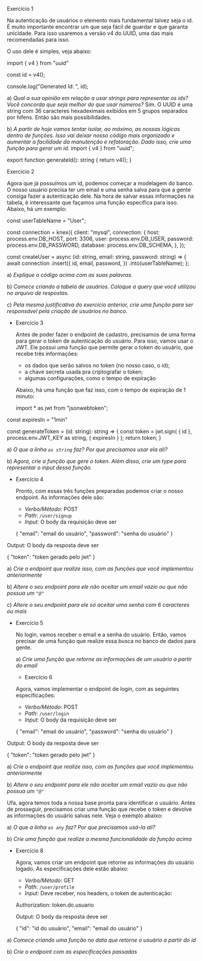 Exercício 1

Na autenticação de usuários o elemento mais fundamental talvez seja o id. É muito importante encontrar um que seja fácil de guardar e que garanta unicidade. Para isso usaremos a versão v4 do UUID, uma das mais recomendadas para isso. 

O uso dele é simples, veja abaixo:

import { v4 } from "uuid"

const id = v4();

console.log("Generated Id: ", id);

a) *Qual a sua opinião em relação a usar strings para representar os ids? Você concorda que seja melhor do que usar números?*
Sim. O UUID é uma string com 36 caracteres hexadeximais exibidos em 5 grupos separados por hífens. Então são mais possibilidades. 

b) *A partir de hoje vamos tentar isolar, ao máximo, as nossas lógicas dentro de funções. Isso vai deixar nosso código mais organizado e aumentar a facilidade da manutenção e refatoração. Dado isso, crie uma função para gerar um id.*
import { v4 } from "uuid";

export function generateId(): string {
    return v4();
  }


Exercício 2

Agora que já possuímos um id, podemos começar a modelagem do banco. O nosso usuário precisa ter um email e uma senha salva para que a gente consiga fazer a autenticação dele. 
Na hora de salvar essas informações na tabela, é interessante que façamos uma função específica para isso. Abaixo, há um exemplo:

const userTableName = "User";

const connection = knex({
  client: "mysql",
  connection: {
    host: process.env.DB_HOST,
    port: 3306,
    user: process.env.DB_USER,
    password: process.env.DB_PASSWORD,
    database: process.env.DB_SCHEMA,
  },
});

const createUser = async (id: string, email: string, password: string) => {
  await connection
    .insert({
      id,
      email,
      password,
    })
    .into(userTableName);
};


a) *Explique o código acima com as suas palavras.*

b) *Comece criando a tabela de usuários. Coloque a query que você utilizou no arquivo de respostas.*

c) *Pela mesma justificativa do exercício anterior, crie uma função para ser responsável pela criação de usuários no banco.*

- Exercício 3
    
    Antes de poder fazer o endpoint de cadastro, precisamos de uma forma para gerar o token de autenticação do usuário. Para isso, vamos usar o JWT. Ele possui uma função que permite gerar o token do usuário, que recebe três informações:
    
    - os dados que serão salvos no token (no nosso caso, o id);
    - a chave secreta usada pra criptografar o token;
    - algumas configurações, como o tempo de expiração

    Abaixo, há uma função que faz isso, com o tempo de expiração de 1 minuto:

    import * as jwt from "jsonwebtoken";

const expiresIn = "1min"

const generateToken = (id: string): string => {
  const token = jwt.sign(
    {
      id
    },
    process.env.JWT_KEY as string,
    {
      expiresIn
    }
  );
  return token;
}

a) *O que a linha `as string` faz? Por que precisamos usar ela ali?*

b) *Agora, crie a função que gere o token. Além disso, crie um type  para representar o input dessa função.*


- Exercício 4
    
    Pronto, com essas três funções preparadas podemos criar o nosso endpoint. As informações dele são:
    
    - *Verbo/Método*: POST
    - *Path*: `/user/signup`
    - *Input:* O body da requisição deve ser

    {
	"email": "email do usuário",
	"password": "senha do usuário"
}

Output: O body da resposta deve ser

{
	"token": "token gerado pelo jwt"
}

a) *Crie o endpoint que realize isso, com as funções que você implementou anteriormente*

b) *Altere o seu endpoint para ele não aceitar um email vazio ou que não possua um `"@"`*

c) *Altere o seu endpoint para ele só aceitar uma senha com 6 caracteres ou mais*


- Exercício 5
    
    No login, vamos receber o email e a senha do usuário. Então, vamos precisar de uma função que realize essa busca no banco de dados para gente. 
    
    a) *Crie uma função que retorne as informações de um usuário a partir do email*

    - Exercício 6
    
    Agora, vamos implementar o endpoint de login, com as seguintes especificações:
    
    - *Verbo/Método*: POST
    - *Path*: `/user/login`
    - *Input:* O body da requisição deve ser

    {
	"email": "email do usuário",
	"password": "senha do usuário"
}

Output: O body da resposta deve ser

{
	"token": "token gerado pelo jwt"
}

a) *Crie o endpoint que realize isso, com as funções que você implementou anteriormente*

b) *Altere o seu endpoint para ele não aceitar um email vazio ou que não possua um `"@"`*

Ufa, agora temos toda a nossa base pronta para identificar o usuário. Antes de prosseguir, precisamos criar uma função que recebe o token e devolve as informações do usuário salvas nele. Veja o exemplo abaixo:

a) *O que a linha `as any` faz? Por que precisamos usá-la ali?*

b) *Crie uma função que realize a mesma funcionalidade da função acima*


- Exercício 8
    
    Agora, vamos criar um endpoint que retorne as informações do usuário logado. As especificações dele estão abaixo:
    
    - *Verbo/Método*: GET
    - *Path*: `/user/profile`
    - *Input:* Deve receber, nos headers, o token de autenticação:

    Authorization: token.do.usuario

    Output: O body da resposta deve ser

    {
	"id": "id do usuário",
	"email": "email do usuário"
}

a) *Comece criando uma função no data que retorne o usuário a partir do id*

b) *Crie o endpoint com as especificações passadas*